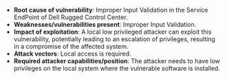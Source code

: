 - **Root cause of vulnerability**: Improper Input Validation in the Service EndPoint of Dell Rugged Control Center.
- **Weaknesses/vulnerabilities present**: Improper Input Validation.
- **Impact of exploitation**: A local low privileged attacker can exploit this vulnerability, potentially leading to an escalation of privileges, resulting in a compromise of the affected system.
- **Attack vectors**: Local access is required.
- **Required attacker capabilities/position**: The attacker needs to have low privileges on the local system where the vulnerable software is installed.